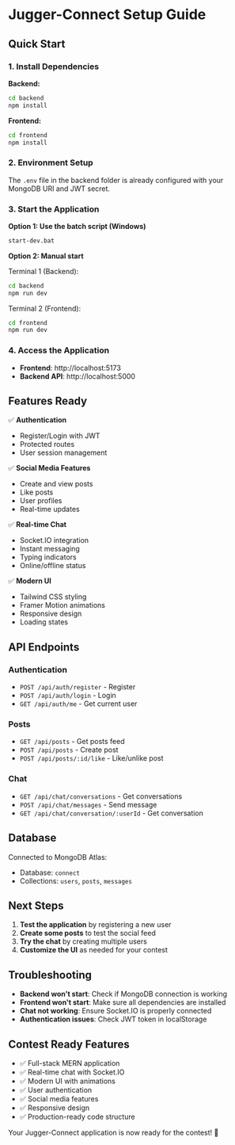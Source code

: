 # Jugger-Connect Setup Guide

## Quick Start

### 1. Install Dependencies

**Backend:**
```bash
cd backend
npm install
```

**Frontend:**
```bash
cd frontend
npm install
```

### 2. Environment Setup

The `.env` file in the backend folder is already configured with your MongoDB URI and JWT secret.

### 3. Start the Application

**Option 1: Use the batch script (Windows)**
```bash
start-dev.bat
```

**Option 2: Manual start**

Terminal 1 (Backend):
```bash
cd backend
npm run dev
```

Terminal 2 (Frontend):
```bash
cd frontend
npm run dev
```

### 4. Access the Application

- **Frontend**: http://localhost:5173
- **Backend API**: http://localhost:5000

## Features Ready

✅ **Authentication**
- Register/Login with JWT
- Protected routes
- User session management

✅ **Social Media Features**
- Create and view posts
- Like posts
- User profiles
- Real-time updates

✅ **Real-time Chat**
- Socket.IO integration
- Instant messaging
- Typing indicators
- Online/offline status

✅ **Modern UI**
- Tailwind CSS styling
- Framer Motion animations
- Responsive design
- Loading states

## API Endpoints

### Authentication
- `POST /api/auth/register` - Register
- `POST /api/auth/login` - Login
- `GET /api/auth/me` - Get current user

### Posts
- `GET /api/posts` - Get posts feed
- `POST /api/posts` - Create post
- `POST /api/posts/:id/like` - Like/unlike post

### Chat
- `GET /api/chat/conversations` - Get conversations
- `POST /api/chat/messages` - Send message
- `GET /api/chat/conversation/:userId` - Get conversation

## Database

Connected to MongoDB Atlas:
- Database: `connect`
- Collections: `users`, `posts`, `messages`

## Next Steps

1. **Test the application** by registering a new user
2. **Create some posts** to test the social feed
3. **Try the chat** by creating multiple users
4. **Customize the UI** as needed for your contest

## Troubleshooting

- **Backend won't start**: Check if MongoDB connection is working
- **Frontend won't start**: Make sure all dependencies are installed
- **Chat not working**: Ensure Socket.IO is properly connected
- **Authentication issues**: Check JWT token in localStorage

## Contest Ready Features

- ✅ Full-stack MERN application
- ✅ Real-time chat with Socket.IO
- ✅ Modern UI with animations
- ✅ User authentication
- ✅ Social media features
- ✅ Responsive design
- ✅ Production-ready code structure

Your Jugger-Connect application is now ready for the contest! 🚀 